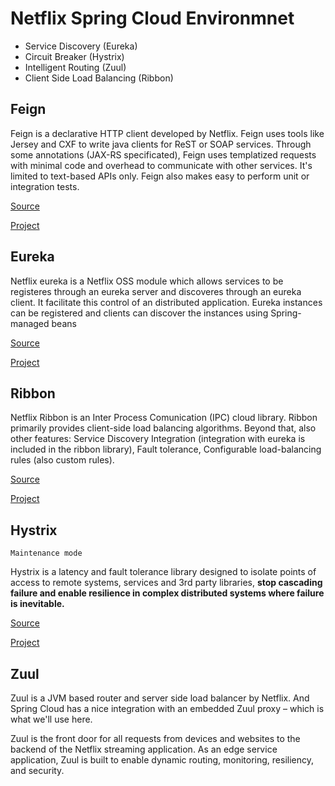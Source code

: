 # Netflix Spring Cloud Environmnet

* Service Discovery (Eureka)
* Circuit Breaker (Hystrix)
* Intelligent Routing (Zuul) 
* Client Side Load Balancing (Ribbon)

## Feign

Feign is a declarative HTTP client developed by Netflix. Feign uses tools like Jersey and CXF to write java clients for ReST or SOAP 
services. Through some annotations (JAX-RS specificated), Feign uses templatized requests with minimal code and overhead to communicate 
with other services. It's limited to text-based APIs only. Feign also makes easy to perform unit or integration tests.

[Source](https://www.baeldung.com/intro-to-feign)

[Project](https://github.com/OpenFeign/feign)

## Eureka

Netflix eureka is a Netflix OSS module which allows services to be registeres through an eureka server and discoveres through an eureka client. It facilitate this control of an distributed application. Eureka instances can be registered and clients can discover the instances using Spring-managed beans

[Source](https://spring.io/projects/spring-cloud-netflix#overview)

[Project](https://github.com/Netflix/eureka)

## Ribbon
Netflix Ribbon is an Inter Process Comunication (IPC) cloud library. Ribbon primarily provides client-side load balancing algorithms. Beyond that, also other features: Service Discovery Integration (integration with eureka is included in the ribbon library), Fault tolerance, Configurable load-balancing rules (also custom rules).

[Source](https://www.baeldung.com/spring-cloud-rest-client-with-netflix-ribbon)

[Project](https://github.com/Netflix/ribbon)

## Hystrix 
`Maintenance mode`

Hystrix is a latency and fault tolerance library designed to isolate points of access to remote systems, services and 3rd party libraries, **stop cascading failure and enable resilience in complex distributed systems where failure is inevitable.**

[Source](https://spring.io/guides/gs/circuit-breaker/)

[Project](https://github.com/Netflix/Hystrix)

## Zuul
Zuul is a JVM based router and server side load balancer by Netflix. And Spring Cloud has a nice integration with an embedded Zuul proxy – which is what we'll use here.

Zuul is the front door for all requests from devices and websites to the backend of the Netflix streaming application. As an edge service application, Zuul is built to enable dynamic routing, monitoring, resiliency, and security.
